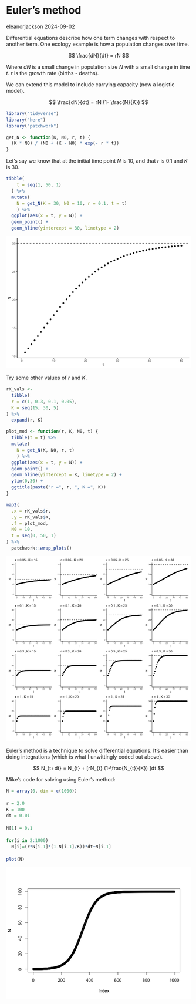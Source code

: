# Euler’s method
eleanorjackson
2024-09-02

Differential equations describe how one term changes with respect to
another term. One ecology example is how a population changes over time.

$$
\frac{dN}{dt} = rN
$$

Where $dN$ is a small change in population size $N$ with a small change
in time $t$. $r$ is the growth rate (births - deaths).

We can extend this model to include carrying capacity (now a logistic
model).

$$
\frac{dN}{dt} = rN (1- \frac{N}{K})
$$

``` r
library("tidyverse")
library("here")
library("patchwork")
```

``` r
get_N <- function(K, N0, r, t) {
  (K * N0) / (N0 + (K - N0) * exp(- r * t))
}
```

Let’s say we know that at the initial time point $N$ is 10, and that $r$
is 0.1 and $K$ is 30.

``` r
tibble(
    t = seq(1, 50, 1)
  ) %>% 
  mutate(
    N = get_N(K = 30, N0 = 10, r = 0.1, t = t)
    ) %>% 
  ggplot(aes(x = t, y = N)) +
  geom_point() +
  geom_hline(yintercept = 30, linetype = 2)
```

![](figures/2024-08-29_eulers-method/unnamed-chunk-2-1.png)

Try some other values of $r$ and $K$.

``` r
rK_vals <- 
  tibble(
  r = c(1, 0.3, 0.1, 0.05),
  K = seq(15, 30, 5)
) %>% 
  expand(r, K)
```

``` r
plot_mod <- function(r, K, N0, t) {
  tibble(t = t) %>% 
  mutate(
    N = get_N(K, N0, r, t)
    ) %>% 
  ggplot(aes(x = t, y = N)) +
  geom_point() +
  geom_hline(yintercept = K, linetype = 2) +
  ylim(0,30) +
  ggtitle(paste("r =", r, ", K =", K))
}
```

``` r
map2(
  .x = rK_vals$r,
  .y = rK_vals$K,
  .f = plot_mod,
  N0 = 10,
  t = seq(0, 50, 1)
) %>% 
  patchwork::wrap_plots()
```

![](figures/2024-08-29_eulers-method/unnamed-chunk-5-1.png)

Euler’s method is a technique to solve differential equations. It’s
easier than doing integrations (which is what I unwittingly coded out
above).

$$
N_{t+dt} = N_{t} + [rN_{t} (1-\frac{N_{t}}{K}) ]dt
$$

Mike’s code for solving using Euler’s method:

``` r
N = array(0, dim = c(1000))

r = 2.0
K = 100
dt = 0.01

N[1] = 0.1

for(i in 2:1000)
  N[i]=(r*N[i-1]*(1-N[i-1]/K))*dt+N[i-1]

plot(N)
```

![](figures/2024-08-29_eulers-method/unnamed-chunk-6-1.png)
